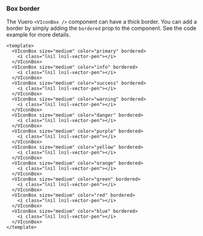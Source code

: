 ### Box border

The Vuero `<VIconBox />` component can have a thick border.
You can add a border by simply adding the `bordered` prop to the component.
See the code example for more details.

<!--code-->

```vue
<template>
  <VIconBox size="medium" color="primary" bordered>
    <i class="lnil lnil-vector-pen"></i>
  </VIconBox>
  <VIconBox size="medium" color="info" bordered>
    <i class="lnil lnil-vector-pen"></i>
  </VIconBox>
  <VIconBox size="medium" color="success" bordered>
    <i class="lnil lnil-vector-pen"></i>
  </VIconBox>
  <VIconBox size="medium" color="warning" bordered>
    <i class="lnil lnil-vector-pen"></i>
  </VIconBox>
  <VIconBox size="medium" color="danger" bordered>
    <i class="lnil lnil-vector-pen"></i>
  </VIconBox>
  <VIconBox size="medium" color="purple" bordered>
    <i class="lnil lnil-vector-pen"></i>
  </VIconBox>
  <VIconBox size="medium" color="yellow" bordered>
    <i class="lnil lnil-vector-pen"></i>
  </VIconBox>
  <VIconBox size="medium" color="orange" bordered>
    <i class="lnil lnil-vector-pen"></i>
  </VIconBox>
  <VIconBox size="medium" color="green" bordered>
    <i class="lnil lnil-vector-pen"></i>
  </VIconBox>
  <VIconBox size="medium" color="red" bordered>
    <i class="lnil lnil-vector-pen"></i>
  </VIconBox>
  <VIconBox size="medium" color="blue" bordered>
    <i class="lnil lnil-vector-pen"></i>
  </VIconBox>
</template>
```

<!--/code-->

<!--example-->

<div class="icon-boxes">
    <VIconBox size="medium" color="primary" bordered>
        <i class="lnil lnil-vector-pen"></i>
    </VIconBox>
    <VIconBox size="medium" color="info" bordered>
        <i class="lnil lnil-vector-pen"></i>
    </VIconBox>
    <VIconBox size="medium" color="success" bordered>
        <i class="lnil lnil-vector-pen"></i>
    </VIconBox>
    <VIconBox size="medium" color="warning" bordered>
        <i class="lnil lnil-vector-pen"></i>
    </VIconBox>
    <VIconBox size="medium" color="danger" bordered>
        <i class="lnil lnil-vector-pen"></i>
    </VIconBox>
    <VIconBox size="medium" color="purple" bordered>
        <i class="lnil lnil-vector-pen"></i>
    </VIconBox>
    <VIconBox size="medium" color="yellow" bordered>
        <i class="lnil lnil-vector-pen"></i>
    </VIconBox>
    <VIconBox size="medium" color="orange" bordered>
        <i class="lnil lnil-vector-pen"></i>
    </VIconBox>
    <VIconBox size="medium" color="green" bordered>
        <i class="lnil lnil-vector-pen"></i>
    </VIconBox>
    <VIconBox size="medium" color="red" bordered>
        <i class="lnil lnil-vector-pen"></i>
    </VIconBox>
    <VIconBox size="medium" color="blue" bordered>
        <i class="lnil lnil-vector-pen"></i>
    </VIconBox>
</div>

<!--/example-->

